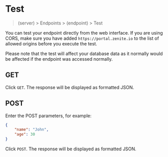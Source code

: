 # Test

> (server) > Endpoints > (endpoint) > Test

You can test your endpoint directly from the web interface. If you are using CORS, make sure you have added `https://portal.zenite.io` to the list of allowed origins before you execute the test.

Please note that the test will affect your database data as it normally would be affected if the endpoint was accessed normally.

## GET

Click `GET`. The response will be displayed as formatted JSON.

## POST

Enter the POST parameters, for example:

```json
{
    "name": "John",
    "age": 30
}
```

Click `POST`. The response will be displayed as formatted JSON.